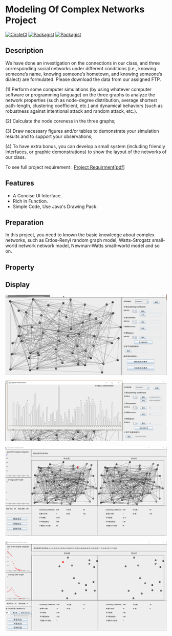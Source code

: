 # Modeling Of Complex Networks Project 

[![CircleCI](https://img.shields.io/circleci/project/github/RedSparr0w/node-csgo-parser.svg)]() [![Packagist](https://img.shields.io/packagist/l/doctrine/orm.svg)]() [![Packagist](https://img.shields.io/badge/language-Java-green.svg)]()
## Description
We have done an investigation on the connections in our class, and three corresponding social
networks under different conditions (i.e., knowing someone’s name, knowing someone’s hometown,
and knowing someone’s dialect) are formulated. Please download the data from our assigned FTP.

(1) Perform some computer simulations (by using whatever computer software or programming language)
on the three graphs to analyze the network properties (such as node-degree distribution, average shortest
path-length, clustering coefficient, etc.) and dynamical behaviors (such as robustness against intentional
attack and random attack, etc.).

(2) Calculate the node coreness in the three graphs;

(3) Draw necessary figures and/or tables to demonstrate your simulation results and to support your
observations;

(4) To have extra bonus, you can develop a small system (including friendly interfaces, or graphic
demonstrations) to show the layout of the networks of our class.

To see full project requirement : [Project Requirment[pdf]](https://github.com/neuclil/modeling-of-complex-networks/blob/master/docs/projects2016.pdf)

## Features

- A Concise UI Interface.
- Rich in Function.
- Simple Code, Use Java's Drawing Pack.

## Preparation
In this project, you need to known the basic knowledge about complex networks, such as Erdos-Renyi random graph model, Watts-Strogatz small-world network network model, Newman-Watts small-world model and so on. 

## Property

## Display

![](./images/MainFrame1.PNG)

![](./images/Properties.PNG)

![](./images/RandomAttactTestAfter.PNG)

![](./images/IntentionalAttackTestAll.PNG)


